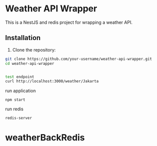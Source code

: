 # Weather API Wrapper

This is a NestJS and redis project for wrapping a weather API.

## Installation

1. Clone the repository:

```bash
git clone https://github.com/your-username/weather-api-wrapper.git
cd weather-api-wrapper


test endpoint 
curl http://localhost:3000/weather/Jakarta
```

run application
```
npm start
```

run redis
```
redis-server
```
# weatherBackRedis
